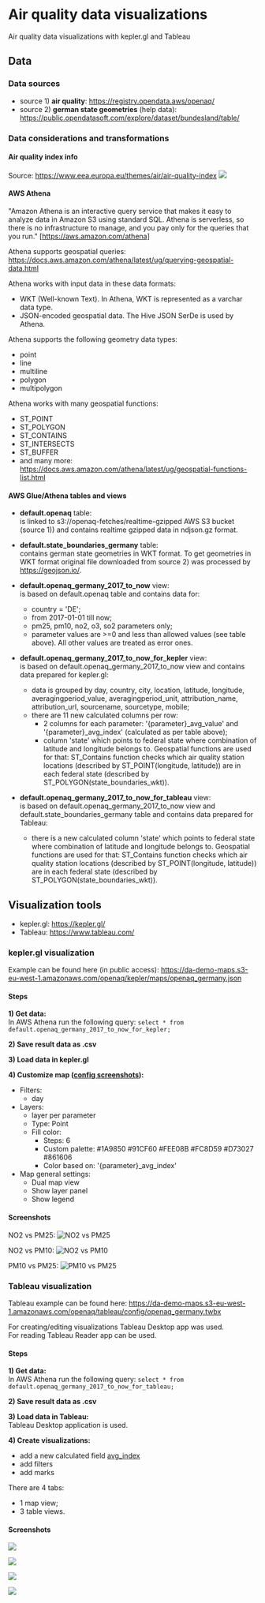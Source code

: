 # Air quality data visualizations
Air quality data visualizations with kepler.gl and Tableau

## Data

### Data sources
* source 1) **air quality**: https://registry.opendata.aws/openaq/  
* source 2) **german state geometries** (help data): https://public.opendatasoft.com/explore/dataset/bundesland/table/

### Data considerations and transformations

#### Air quality index info
Source: https://www.eea.europa.eu/themes/air/air-quality-index
![](info/air_quality_index_by_eea.png)

#### AWS Athena
"Amazon Athena is an interactive query service that makes it easy to analyze data in Amazon S3 using standard SQL. Athena is serverless, so there is no infrastructure to manage, and you pay only for the queries that you run." [https://aws.amazon.com/athena]

Athena supports geospatial queries: https://docs.aws.amazon.com/athena/latest/ug/querying-geospatial-data.html

Athena works with input data in these data formats:
* WKT (Well-known Text). In Athena, WKT is represented as a varchar data type.
* JSON-encoded geospatial data. The Hive JSON SerDe is used by Athena.

Athena supports the following geometry data types:
* point
* line
* multiline
* polygon
* multipolygon

Athena works with many geospatial functions:
* ST_POINT
* ST_POLYGON
* ST_CONTAINS
* ST_INTERSECTS
* ST_BUFFER
* and many more: https://docs.aws.amazon.com/athena/latest/ug/geospatial-functions-list.html


#### AWS Glue/Athena tables and views
* **default.openaq** table:  
  is linked to s3://openaq-fetches/realtime-gzipped AWS S3 bucket (source 1)) and contains realtime gzipped data in ndjson.gz format.

* **default.state_boundaries_germany** table:  
  contains german state geometries in WKT format. To get geometries in WKT format original file downloaded from source 2) was processed by https://geojson.io/.

* **default.openaq_germany_2017_to_now** view:  
  is based on default.openaq table and contains data for:
  * country = 'DE';
  * from 2017-01-01 till now;
  * pm25, pm10, no2, o3, so2 parameters only;
  * parameter values are >=0 and less than allowed values (see table above). All other values are treated as error ones.

* **default.openaq_germany_2017_to_now_for_kepler** view:  
  is based on default.openaq_germany_2017_to_now view and contains data prepared for kepler.gl:
  * data is grouped by day, country, city, location, latitude, longitude, averagingperiod_value, averagingperiod_unit, attribution_name, attribution_url, sourcename, sourcetype, mobile;
  * there are 11 new calculated columns per row:
    * 2 columns for each parameter: '{parameter}_avg_value' and '{parameter}_avg_index' (calculated as per table above);
    * column 'state' which points to federal state where combination of latitude and longitude belongs to. Geospatial functions are used for that: ST_Contains function checks which air quality station locations (described by ST_POINT(longitude, latitude)) are in each federal state (described by ST_POLYGON(state_boundaries_wkt)).

* **default.openaq_germany_2017_to_now_for_tableau** view:  
  is based on default.openaq_germany_2017_to_now view and default.state_boundaries_germany table and contains data prepared for Tableau:
  * there is a new calculated column 'state' which points to federal state where combination of latitude and longitude belongs to. Geospatial functions are used for that: ST_Contains function checks which air quality station locations (described by ST_POINT(longitude, latitude)) are in each federal state (described by ST_POLYGON(state_boundaries_wkt)).

## Visualization tools
  * kepler.gl: https://kepler.gl/
  * Tableau: https://www.tableau.com/

### kepler.gl visualization
Example can be found here (in public access): https://da-demo-maps.s3-eu-west-1.amazonaws.com/openaq/kepler/maps/openaq_germany.json

#### Steps

**1) Get data:**  
  In AWS Athena run the following query: ```select * from default.openaq_germany_2017_to_now_for_kepler;```

**2) Save result data as .csv**  

**3) Load data in kepler.gl**

**4) Customize map ([config screenshots](viz-tools/kepler/config/)):**
* Filters:
  * day
* Layers:
  * layer per parameter
  * Type: Point
  * Fill color:
    * Steps: 6
    * Custom palette: #1A9850 #91CF60 #FEE08B #FC8D59 #D73027 #861606
    * Color based on: '{parameter}_avg_index'
* Map general settings:
   * Dual map view
   * Show layer panel
   * Show legend

#### Screenshots
NO2 vs PM25:
![NO2 vs PM25](viz-tools/kepler/screenshots/openaq_germany_kepler1_no2_vs_pm25.png)

NO2 vs PM10:
![NO2 vs PM10](viz-tools/kepler/screenshots/openaq_germany_kepler2_no2_vs_pm10.png)

PM10 vs PM25:
![PM10 vs PM25](viz-tools/kepler/screenshots/openaq_germany_kepler3_pm10_vs_pm25.png)

### Tableau visualization
Tableau example can be found here: https://da-demo-maps.s3-eu-west-1.amazonaws.com/openaq/tableau/config/openaq_germany.twbx

For creating/editing visualizations Tableau Desktop app was used.  
For reading Tableau Reader app can be used.

#### Steps

**1) Get data:**  
  In AWS Athena run the following query: ```select * from default.openaq_germany_2017_to_now_for_tableau;```

**2) Save result data as .csv**  

**3) Load data in Tableau:**  
Tableau Desktop application is used.

**4) Create visualizations:**
* add a new calculated field [avg_index](viz-tools/tableau/config/calculated%20fields)
* add filters
* add marks

There are 4 tabs:
* 1 map view;
* 3 table views.

#### Screenshots
![](viz-tools/tableau/screenshots/openaq_germany_tableau1.png)

![](viz-tools/tableau/screenshots/openaq_germany_tableau2.png)

![](viz-tools/tableau/screenshots/openaq_germany_tableau3.png)

![](viz-tools/tableau/screenshots/openaq_germany_tableau4.png)
